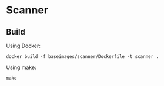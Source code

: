 # Scanner

## Build

Using Docker:

```
docker build -f baseimages/scanner/Dockerfile -t scanner .
```

Using make:

```
make
```